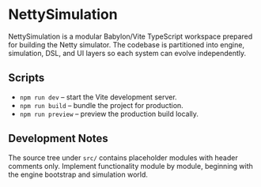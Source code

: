 <!-- README.md — overview of the NettySimulation scaffold -->
# NettySimulation

NettySimulation is a modular Babylon/Vite TypeScript workspace prepared for building the Netty simulator. The codebase is partitioned into engine, simulation, DSL, and UI layers so each system can evolve independently.

## Scripts

- `npm run dev` – start the Vite development server.
- `npm run build` – bundle the project for production.
- `npm run preview` – preview the production build locally.

## Development Notes

The source tree under `src/` contains placeholder modules with header comments only. Implement functionality module by module, beginning with the engine bootstrap and simulation world.
